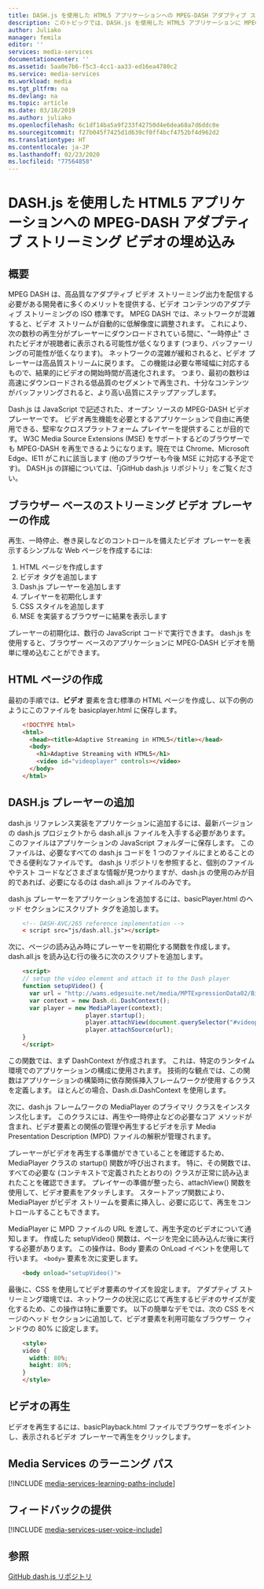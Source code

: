 ```yaml
---
title: DASH.js を使用した HTML5 アプリケーションへの MPEG-DASH アダプティブ ストリーミング ビデオの埋め込み | Microsoft Docs
description: このトピックでは、DASH.js を使用した HTML5 アプリケーションに MPEG-DASH アダプティブ ストリーミング ビデオを埋め込む方法を説明します。
author: Juliako
manager: femila
editor: ''
services: media-services
documentationcenter: ''
ms.assetid: 5aa0e7b6-f5c3-4cc1-aa33-ed16ea4780c2
ms.service: media-services
ms.workload: media
ms.tgt_pltfrm: na
ms.devlang: na
ms.topic: article
ms.date: 03/18/2019
ms.author: juliako
ms.openlocfilehash: 6c1df14ba5a9f233f42750d4e6dea68a7d6ddc0e
ms.sourcegitcommit: f27b045f7425d1d639cf0ff4bcf4752bf4d962d2
ms.translationtype: HT
ms.contentlocale: ja-JP
ms.lasthandoff: 02/23/2020
ms.locfileid: "77564858"
---
```

# <a name="embedding-an-mpeg-dash-adaptive-streaming-video-in-an-html5-application-with-dashjs"></a>DASH.js を使用した HTML5 アプリケーションへの MPEG-DASH アダプティブ ストリーミング ビデオの埋め込み  

## <a name="overview"></a>概要
MPEG DASH は、高品質なアダプティブ ビデオ ストリーミング出力を配信する必要がある開発者に多くのメリットを提供する、ビデオ コンテンツのアダプティブ ストリーミングの ISO 標準です。 MPEG DASH では、ネットワークが混雑すると、ビデオ ストリームが自動的に低解像度に調整されます。 これにより、次の数秒の再生分がプレーヤーにダウンロードされている間に、"一時停止" されたビデオが視聴者に表示される可能性が低くなります (つまり、バッファーリングの可能性が低くなります)。 ネットワークの混雑が緩和されると、ビデオ プレーヤーは高品質ストリームに戻ります。 この機能は必要な帯域幅に対応するもので、結果的にビデオの開始時間が高速化されます。 つまり、最初の数秒は高速にダウンロードされる低品質のセグメントで再生され、十分なコンテンツがバッファリングされると、より高い品質にステップアップします。

Dash.js は JavaScript で記述された、オープン ソースの MPEG-DASH ビデオ プレーヤーです。 ビデオ再生機能を必要とするアプリケーションで自由に再使用できる、堅牢なクロスプラットフォーム プレイヤーを提供することが目的です。 W3C Media Source Extensions (MSE) をサポートするどのブラウザーでも MPEG-DASH を再生できるようになります。現在では Chrome、Microsoft Edge、IE11 がこれに該当します (他のブラウザーも今後 MSE に対応する予定です)。 DASH.js の詳細については、「jGitHub dash.js リポジトリ」をご覧ください。

## <a name="creating-a-browser-based-streaming-video-player"></a>ブラウザー ベースのストリーミング ビデオ プレーヤーの作成
再生、一時停止、巻き戻しなどのコントロールを備えたビデオ プレーヤーを表示するシンプルな Web ページを作成するには:

1. HTML ページを作成します
2. ビデオ タグを追加します
3. Dash.js プレーヤーを追加します
4. プレイヤーを初期化します
5. CSS スタイルを追加します
6. MSE を実装するブラウザーに結果を表示します

プレーヤーの初期化は、数行の JavaScript コードで実行できます。 dash.js を使用すると、ブラウザー ベースのアプリケーションに MPEG-DASH ビデオを簡単に埋め込むことができます。

## <a name="creating-the-html-page"></a>HTML ページの作成
最初の手順では、**ビデオ** 要素を含む標準の HTML ページを作成し、以下の例のようにこのファイルを basicplayer.html に保存します。

```html
    <!DOCTYPE html>
    <html>
      <head><title>Adaptive Streaming in HTML5</title></head>
      <body>
        <h1>Adaptive Streaming with HTML5</h1>
        <video id="videoplayer" controls></video>
      </body>
    </html>
```

## <a name="adding-the-dashjs-player"></a>DASH.js プレーヤーの追加
dash.js リファレンス実装をアプリケーションに追加するには、最新バージョンの dash.js プロジェクトから dash.all.js ファイルを入手する必要があります。 このファイルはアプリケーションの JavaScript フォルダーに保存します。 このファイルは、必要なすべての dash.js コードを 1 つのファイルにまとめることのできる便利なファイルです。 dash.js リポジトリを参照すると、個別のファイルやテスト コードなどさまざまな情報が見つかりますが、dash.js の使用のみが目的であれば、必要になるのは dash.all.js ファイルのみです。

dash.js プレーヤーをアプリケーションを追加するには、basicPlayer.html のヘッド セクションにスクリプト タグを追加します。

```html
    <!-- DASH-AVC/265 reference implementation -->
    < script src="js/dash.all.js"></script>
```

次に、ページの読み込み時にプレーヤーを初期化する関数を作成します。 dash.all.js を読み込む行の後ろに次のスクリプトを追加します。

```html
    <script>
    // setup the video element and attach it to the Dash player
    function setupVideo() {
      var url = "http://wams.edgesuite.net/media/MPTExpressionData02/BigBuckBunny_1080p24_IYUV_2ch.ism/manifest(format=mpd-time-csf)";
      var context = new Dash.di.DashContext();
      var player = new MediaPlayer(context);
                      player.startup();
                      player.attachView(document.querySelector("#videoplayer"));
                      player.attachSource(url);
    }
    </script>
```

この関数では、まず DashContext が作成されます。 これは、特定のランタイム環境でのアプリケーションの構成に使用されます。 技術的な観点では、この関数はアプリケーションの構築時に依存関係挿入フレームワークが使用するクラスを定義します。 ほとんどの場合、Dash.di.DashContext を使用します。

次に、dash.js フレームワークの MediaPlayer のプライマリ クラスをインスタンス化します。 このクラスには、再生や一時停止などの必要なコア メソッドが含まれ、ビデオ要素との関係の管理や再生するビデオを示す Media Presentation Description (MPD) ファイルの解釈が管理されます。

プレーヤーがビデオを再生する準備ができていることを確認するため、MediaPlayer クラスの startup() 関数が呼び出されます。 特に、その関数では、すべての必要な (コンテキストで定義されたとおりの) クラスが正常に読み込まれたことを確認できます。 プレイヤーの準備が整ったら、attachView() 関数を使用して、ビデオ要素をアタッチします。 スタートアップ関数により、MediaPlayer がビデオ ストリームを要素に挿入し、必要に応じて、再生をコントロールすることもできます。

MediaPlayer に MPD ファイルの URL を渡して、再生予定のビデオについて通知します。 作成した setupVideo() 関数は、ページを完全に読み込んだ後に実行する必要があります。 この操作は、Body 要素の OnLoad イベントを使用して行います。 `<body>` 要素を次に変更します。

```html
    <body onload="setupVideo()">
```

最後に、CSS を使用してビデオ要素のサイズを設定します。 アダプティブ ストリーミング環境では、ネットワークの状況に応じて再生するビデオのサイズが変化するため、この操作は特に重要です。 以下の簡単なデモでは、次の CSS をページのヘッド セクションに追加して、ビデオ要素を利用可能なブラウザー ウィンドウの 80% に設定します。

```html
    <style>
    video {
      width: 80%;
      height: 80%;
    }
    </style>
```

## <a name="playing-a-video"></a>ビデオの再生
ビデオを再生するには、basicPlayback.html ファイルでブラウザーをポイントし、表示されるビデオ プレーヤーで再生をクリックします。

## <a name="media-services-learning-paths"></a>Media Services のラーニング パス
[!INCLUDE [media-services-learning-paths-include](../../../includes/media-services-learning-paths-include.md)]

## <a name="provide-feedback"></a>フィードバックの提供
[!INCLUDE [media-services-user-voice-include](../../../includes/media-services-user-voice-include.md)]

## <a name="see-also"></a>参照

[GitHub dash.js リポジトリ](https://github.com/Dash-Industry-Forum/dash.js) 

